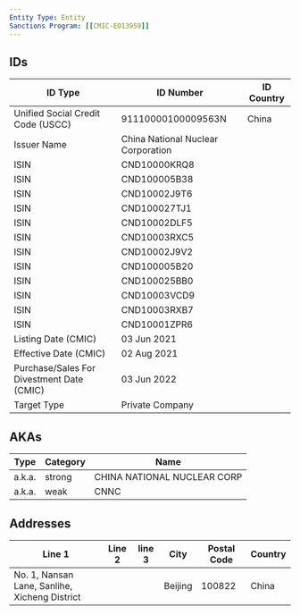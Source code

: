 ```yaml
---
Entity Type: Entity
Sanctions Program: [[CMIC-EO13959]]
---
```


## IDs
| ID Type | ID Number | ID Country |
|---------|-----------|------------|
| Unified Social Credit Code (USCC) | 91110000100009563N | China |
| Issuer Name | China National Nuclear Corporation |  |
| ISIN | CND10000KRQ8 |  |
| ISIN | CND100005B38 |  |
| ISIN | CND10002J9T6 |  |
| ISIN | CND100027TJ1 |  |
| ISIN | CND10002DLF5 |  |
| ISIN | CND10003RXC5 |  |
| ISIN | CND10002J9V2 |  |
| ISIN | CND100005B20 |  |
| ISIN | CND100025BB0 |  |
| ISIN | CND10003VCD9 |  |
| ISIN | CND10003RXB7 |  |
| ISIN | CND10001ZPR6 |  |
| Listing Date (CMIC) | 03 Jun 2021 |  |
| Effective Date (CMIC) | 02 Aug 2021 |  |
| Purchase/Sales For Divestment Date (CMIC) | 03 Jun 2022 |  |
| Target Type | Private Company |  |


## AKAs
| Type | Category | Name      | 
|------|----------|-----------|
| a.k.a. | strong | CHINA NATIONAL NUCLEAR CORP |
| a.k.a. | weak | CNNC |


## Addresses
| Line 1 | Line 2 | line 3 | City | Postal Code| Country | 
|--------|--------|--------|------|------------|---------|
| No. 1, Nansan Lane, Sanlihe, Xicheng District |  |  | Beijing | 100822 | China |

